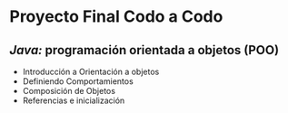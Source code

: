 # Proyecto Final Codo a Codo

## **_Java:_** programación orientada a objetos (POO)

- Introducción a Orientación a objetos
- Definiendo Comportamientos
- Composición de Objetos
- Referencias e inicialización